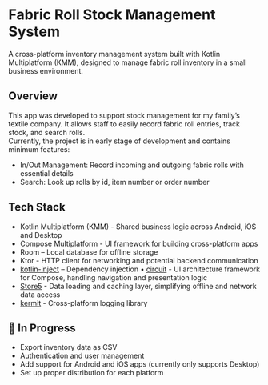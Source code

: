 # Fabric Roll Stock Management System

A cross-platform inventory management system built with Kotlin Multiplatform (KMM), designed to manage fabric roll inventory in a small business environment.

## Overview
This app was developed to support stock management for my family’s textile company. It allows staff to easily record fabric roll entries, track stock, and search rolls.  
Currently, the project is in early stage of development and contains minimum features:
- In/Out Management: Record incoming and outgoing fabric rolls with essential details
- Search: Look up rolls by id, item number or order number

## Tech Stack
- Kotlin Multiplatform (KMM) - Shared business logic across Android, iOS and Desktop
- Compose Multiplatform - UI framework for building cross-platform apps
- Room – Local database for offline storage
- Ktor - HTTP client for networking and potential backend communication
- [kotlin-inject](https://github.com/evant/kotlin-inject) – Dependency injection
• [circuit](https://github.com/slackhq/circuit) - UI architecture framework for Compose, handling navigation and presentation logic
- [Store5](https://github.com/MobileNativeFoundation/Store) - Data loading and caching layer, simplifying offline and network data access
- [kermit](https://github.com/touchlab/Kermit) - Cross-platform logging library

## 🚧 In Progress
- Export inventory data as CSV
- Authentication and user management
- Add support for Android and iOS apps (currently only supports Desktop)
- Set up proper distribution for each platform
